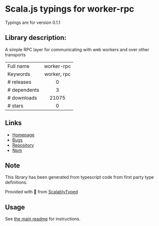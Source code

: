 
# Scala.js typings for worker-rpc

Typings are for version 0.1.1

## Library description:
A simple RPC layer for communicating with web workers and over other transports

|                    |                 |
| ------------------ | :-------------: |
| Full name          | worker-rpc |
| Keywords           | worker, rpc |
| # releases         | 0 |
| # dependents       | 3 |
| # downloads        | 21075 |
| # stars            | 0 |

## Links
- [Homepage](https://github.com/DirtyHairy/worker-rpc#readme)
- [Bugs](https://github.com/DirtyHairy/worker-rpc/issues)
- [Repository](https://github.com/DirtyHairy/worker-rpc)
- [Npm](https://www.npmjs.com/package/worker-rpc)
    


## Note
This library has been generated from typescript code from first party type definitions.

Provided with :purple_heart: from [ScalablyTyped](https://github.com/oyvindberg/ScalablyTyped)

## Usage
See [the main readme](../../readme.md) for instructions.


